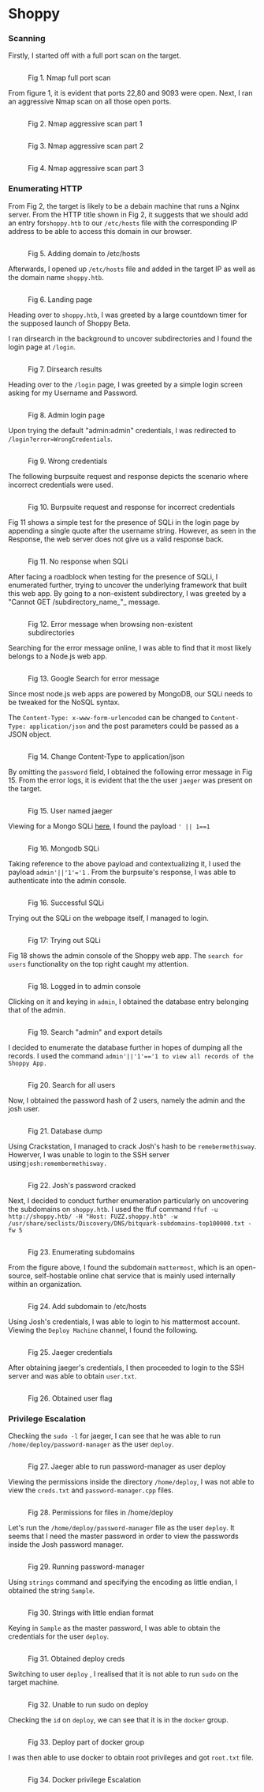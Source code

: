 # Shoppy

### Scanning

Firstly, I started off with a full port scan on the target.&#x20;

<figure><img src="../../.gitbook/assets/image (286).png" alt=""><figcaption><p>Fig 1. Nmap full port scan</p></figcaption></figure>

From figure 1, it is evident that ports 22,80 and 9093 were open. Next, I ran an aggressive Nmap scan on all those open ports.

<figure><img src="../../.gitbook/assets/image (26).png" alt=""><figcaption><p>Fig 2. Nmap aggressive scan part 1</p></figcaption></figure>

<figure><img src="../../.gitbook/assets/image (204).png" alt=""><figcaption><p>Fig 3. Nmap aggressive scan part 2</p></figcaption></figure>

<figure><img src="../../.gitbook/assets/image (228).png" alt=""><figcaption><p>Fig 4. Nmap aggressive scan part 3</p></figcaption></figure>

### Enumerating HTTP

From Fig 2, the target is likely to be a debain machine that runs a Nginx server. From the HTTP title shown in Fig 2, it suggests that we should add an entry for`shoppy.htb` to our `/etc/hosts` file with the corresponding IP address to be able to access this domain in our browser.

<figure><img src="../../.gitbook/assets/image (210).png" alt=""><figcaption><p>Fig 5. Adding domain to /etc/hosts</p></figcaption></figure>

Afterwards, I opened up `/etc/hosts` file and added in the target IP as well as the domain name `shoppy.htb`.

<figure><img src="../../.gitbook/assets/image (281).png" alt=""><figcaption><p>Fig 6. Landing page</p></figcaption></figure>

Heading over to `shoppy.htb`, I was greeted by a large countdown timer for the supposed launch of Shoppy Beta.

I ran dirsearch in the background to uncover subdirectories and I found the login page at `/login`.

<figure><img src="../../.gitbook/assets/image (274).png" alt=""><figcaption><p>Fig 7. Dirsearch results</p></figcaption></figure>

Heading over to the `/login` page, I was greeted by a simple login screen asking for my Username and Password.

<figure><img src="../../.gitbook/assets/image (276).png" alt=""><figcaption><p>Fig 8. Admin login page</p></figcaption></figure>

Upon trying the default "admin:admin" credentials, I was redirected to `/login?error=WrongCredentials`.

<figure><img src="../../.gitbook/assets/image (68).png" alt=""><figcaption><p>Fig 9. Wrong credentials</p></figcaption></figure>

The following burpsuite request and response depicts the scenario where incorrect credentials were used.

<figure><img src="../../.gitbook/assets/image (88).png" alt=""><figcaption><p>Fig 10. Burpsuite request and response for incorrect credentials</p></figcaption></figure>

Fig 11 shows a simple test for the presence of SQLi in the login page by appending a single quote after the username string. However, as seen in the Response, the web server does not give us a valid response back.

<figure><img src="../../.gitbook/assets/image (207).png" alt=""><figcaption><p>Fig 11. No response when SQLi</p></figcaption></figure>

After facing a roadblock when testing for the presence of SQLi, I enumerated further, trying to uncover the underlying framework that built this web app. By going to a non-existent subdirectory, I was greeted by a "Cannot GET /subdirectory\_name_"_ message.&#x20;

<figure><img src="../../.gitbook/assets/image (285).png" alt=""><figcaption><p>Fig 12. Error message when browsing non-existent subdirectories</p></figcaption></figure>

Searching for the error message online, I was able to find that it most likely belongs to a Node.js web app.

<figure><img src="../../.gitbook/assets/image (216).png" alt=""><figcaption><p>Fig 13. Google Search for error message</p></figcaption></figure>

Since most node.js web apps are powered by MongoDB, our SQLi needs to be tweaked for the NoSQL syntax.

The `Content-Type: x-www-form-urlencoded` can be changed to `Content-Type: application/json` and the post parameters could be passed as a JSON object.

<figure><img src="../../.gitbook/assets/image (269).png" alt=""><figcaption><p>Fig 14. Change Content-Type to application/json</p></figcaption></figure>

By omitting the `password` field, I obtained the following error message in Fig 15. From the error logs, it is evident that the the user `jaeger` was present on the target.

<figure><img src="../../.gitbook/assets/image (211).png" alt=""><figcaption><p>Fig 15. User named jaeger</p></figcaption></figure>

Viewing for a Mongo SQLi [here](https://book.hacktricks.xyz/pentesting-web/nosql-injection#sql-mongo), I found the payload `' || 1==1`

<figure><img src="../../.gitbook/assets/image (66).png" alt=""><figcaption><p>Fig 16. Mongodb SQLi</p></figcaption></figure>

Taking reference to the above payload and contextualizing it, I used the payload `admin'||'1'='1` . From the burpsuite's response, I was able to authenticate into the admin console.

<figure><img src="../../.gitbook/assets/image (54).png" alt=""><figcaption><p>Fig 16. Successful SQLi</p></figcaption></figure>

Trying out the SQLi on the webpage itself, I managed to login.

<figure><img src="../../.gitbook/assets/image (27).png" alt=""><figcaption><p>Fig 17: Trying out SQLi </p></figcaption></figure>

Fig 18 shows the admin console of the Shoppy web app. The `search for users` functionality on the top right caught my attention.

<figure><img src="../../.gitbook/assets/image (45).png" alt=""><figcaption><p>Fig 18. Logged in to admin console</p></figcaption></figure>

Clicking on it and keying in `admin`, I obtained the database entry belonging that of the admin.

<figure><img src="../../.gitbook/assets/image (267).png" alt=""><figcaption><p>Fig 19. Search "admin" and export details</p></figcaption></figure>

I decided to enumerate the database further in hopes of dumping all the records. I used the command `admin'||'1'=='1 to view all records of the Shoppy App.`

<figure><img src="../../.gitbook/assets/image (271).png" alt=""><figcaption><p>Fig 20. Search for all users</p></figcaption></figure>

Now, I obtained the password hash of 2 users, namely the admin and the josh user.

<figure><img src="../../.gitbook/assets/image (86).png" alt=""><figcaption><p>Fig 21. Database dump</p></figcaption></figure>

Using Crackstation, I managed to crack Josh's hash to be `remebermethisway`. Howerver, I was unable to login to the SSH server using`josh:remembermethisway.`

<figure><img src="../../.gitbook/assets/image (268).png" alt=""><figcaption><p>Fig 22. Josh's password cracked</p></figcaption></figure>

Next, I decided to conduct further enumeration particularly on uncovering the subdomains on `shoppy.htb`. I used the ffuf command `ffuf -u http://shoppy.htb/ -H "Host: FUZZ.shoppy.htb" -w /usr/share/seclists/Discovery/DNS/bitquark-subdomains-top100000.txt -fw 5`

<figure><img src="../../.gitbook/assets/image (263).png" alt=""><figcaption><p>Fig 23. Enumerating subdomains</p></figcaption></figure>

From the figure above, I found the subdomain `mattermost`, which is an open-source, self-hostable online chat service that is mainly used internally within an organization.

<figure><img src="../../.gitbook/assets/image (282).png" alt=""><figcaption><p>Fig 24. Add subdomain to /etc/hosts</p></figcaption></figure>

Using Josh's credentials, I was able to login to his mattermost account. Viewing the `Deploy Machine` channel, I found the following.

<figure><img src="../../.gitbook/assets/image (240).png" alt=""><figcaption><p>Fig 25. Jaeger credentials</p></figcaption></figure>

After obtaining jaeger's credentials, I then proceeded to login to the SSH server and was able to obtain `user.txt`.

<figure><img src="../../.gitbook/assets/image (238).png" alt=""><figcaption><p>Fig 26. Obtained user flag</p></figcaption></figure>

### Privilege Escalation

Checking the `sudo -l` for jaeger, I can see that he was able to run `/home/deploy/password-manager` as the user `deploy`.

<figure><img src="../../.gitbook/assets/image (253).png" alt=""><figcaption><p>Fig 27. Jaeger able to run password-manager as user deploy</p></figcaption></figure>

Viewing the permissions inside the directory `/home/deploy`, I was not able to view the `creds.txt` and `password-manager.cpp` files.

<figure><img src="../../.gitbook/assets/image (226).png" alt=""><figcaption><p>Fig 28. Permissions for files in /home/deploy</p></figcaption></figure>

Let's run the `/home/deploy/password-manager` file as the user `deploy`. It seems that I need the master password in order to view the passwords inside the Josh password manager.

<figure><img src="../../.gitbook/assets/image (237).png" alt=""><figcaption><p>Fig 29. Running password-manager</p></figcaption></figure>

Using `strings` command and specifying the encoding as little endian, I obtained the string `Sample`.

<figure><img src="../../.gitbook/assets/image (215).png" alt=""><figcaption><p>Fig 30. Strings with little endian format</p></figcaption></figure>

Keying in `Sample` as the master password, I was able to obtain the credentials for the user `deploy`.

<figure><img src="../../.gitbook/assets/image (10).png" alt=""><figcaption><p>Fig 31. Obtained deploy creds</p></figcaption></figure>

Switching to user `deploy` , I realised that it is not able to run `sudo` on the target machine.

<figure><img src="../../.gitbook/assets/image (44).png" alt=""><figcaption><p>Fig 32. Unable to run sudo on deploy</p></figcaption></figure>

Checking the `id` on `deploy`, we can see that it is in the `docker` group.

<figure><img src="../../.gitbook/assets/image (272).png" alt=""><figcaption><p>Fig 33. Deploy part of docker group</p></figcaption></figure>

I was then able to use docker to obtain root privileges and got `root.txt` file.

<figure><img src="../../.gitbook/assets/image (239).png" alt=""><figcaption><p>Fig 34. Docker privilege Escalation</p></figcaption></figure>
